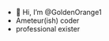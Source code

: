 - 👋 Hi, I’m @GoldenOrange1
- Ameteur(ish) coder
- professional exister

<!---
GoldenOrange1/GoldenOrange1 is a ✨ special ✨ repository because its `README.md` (this file) appears on your GitHub profile.
You can click the Preview link to take a look at your changes.
--->
